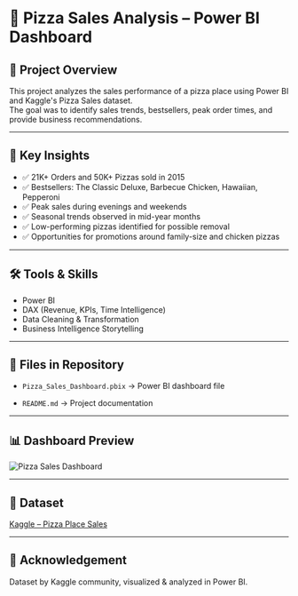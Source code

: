 # 🍕 Pizza Sales Analysis – Power BI Dashboard

## 📌 Project Overview
This project analyzes the sales performance of a pizza place using Power BI and Kaggle's Pizza Sales dataset.  
The goal was to identify sales trends, bestsellers, peak order times, and provide business recommendations.

---

## 🔑 Key Insights
- ✅ 21K+ Orders and 50K+ Pizzas sold in 2015
- ✅ Bestsellers: The Classic Deluxe, Barbecue Chicken, Hawaiian, Pepperoni
- ✅ Peak sales during evenings and weekends
- ✅ Seasonal trends observed in mid-year months
- ✅ Low-performing pizzas identified for possible removal
- ✅ Opportunities for promotions around family-size and chicken pizzas

---

## 🛠 Tools & Skills
- Power BI
- DAX (Revenue, KPIs, Time Intelligence)
- Data Cleaning & Transformation
- Business Intelligence Storytelling

---

## 📂 Files in Repository
- `Pizza_Sales_Dashboard.pbix` → Power BI dashboard file

- `README.md` → Project documentation

---

## 📊 Dashboard Preview
![Pizza Sales Dashboard](Pizza_Sales_Dashboard.png)

---

## 📎 Dataset
[Kaggle – Pizza Place Sales](https://www.kaggle.com/datasets/mysarahmadbhat/pizza-place-sales)

---

## 🙌 Acknowledgement
Dataset by Kaggle community, visualized & analyzed in Power BI.

